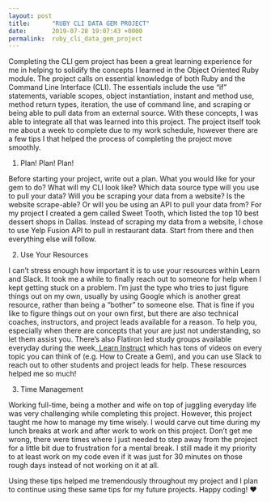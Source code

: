 ```yaml
---
layout: post
title:      "RUBY CLI DATA GEM PROJECT"
date:       2019-07-28 19:07:43 +0000
permalink:  ruby_cli_data_gem_project
---
```




Completing the CLI gem project has been a great learning experience for me in helping to solidify the concepts I learned in the Object Oriented Ruby module. The project calls on essential knowledge of both Ruby and the Command Line Interface (CLI). The essentials include the use “if” statements, variable scopes, object instantiation, instant and method use, method return types, iteration, the use of command line, and scraping or being able to pull data from an external source. With these concepts, I was able to integrate all that was learned into this project. The project itself took me about a week to complete due to my work schedule, however there are a few tips I that helped the process of completing the project move smoothly.

1. Plan! Plan! Plan!

Before starting your project, write out a plan. What you would like for your gem to do?  What will my CLI look like? Which data source type will you use to pull your data? Will you be scraping your data from a website? Is the website scrape-able? Or will you be using an API to pull your data from?  For my project I created a gem called Sweet Tooth, which listed the top 10 best dessert shops in Dallas. Instead of scraping my data from a website, I chose to use Yelp Fusion API to pull in restaurant data. Start from there and then everything else will follow.


2. Use Your Resources

I can’t stress enough how important it is to use your resources within Learn and Slack. It took me a while to finally reach out to someone for help when I kept getting stuck on a problem. I’m just the type who tries to just figure things out on my own, usually by using Google which is another great resource, rather than being a “bother” to someone else. That is fine if you like to figure things out on your own first, but there are also technical coaches, instructors, and project leads available for a reason. To help you, especially when there are concepts that your are just not understanding, so let them assist you. There’s also Flatiron led study groups available everyday during the week,[ Learn Instruct](https://instruction.learn.co/student/home) which has tons of videos on every topic you can think of (e.g. How to Create a Gem), and you can use Slack to reach out to other students and project leads for help. These resources helped me so much!

3. Time Management

Working full-time, being a mother and wife on top of juggling everyday life was very challenging while completing this project. However, this project taught me how to manage my time wisely. I would carve out time during my lunch breaks at work and after work to work on this project. Don’t get me wrong, there were times where I just needed to step away from the project for a little bit due to frustration for a mental break. I still made it my priority to at least work on my code even if it was just for 30 minutes on those rough days instead of not working on it at all.


Using these tips helped me tremendously throughout my project and I plan to continue using these same tips for my future projects.  Happy coding! ❤️











